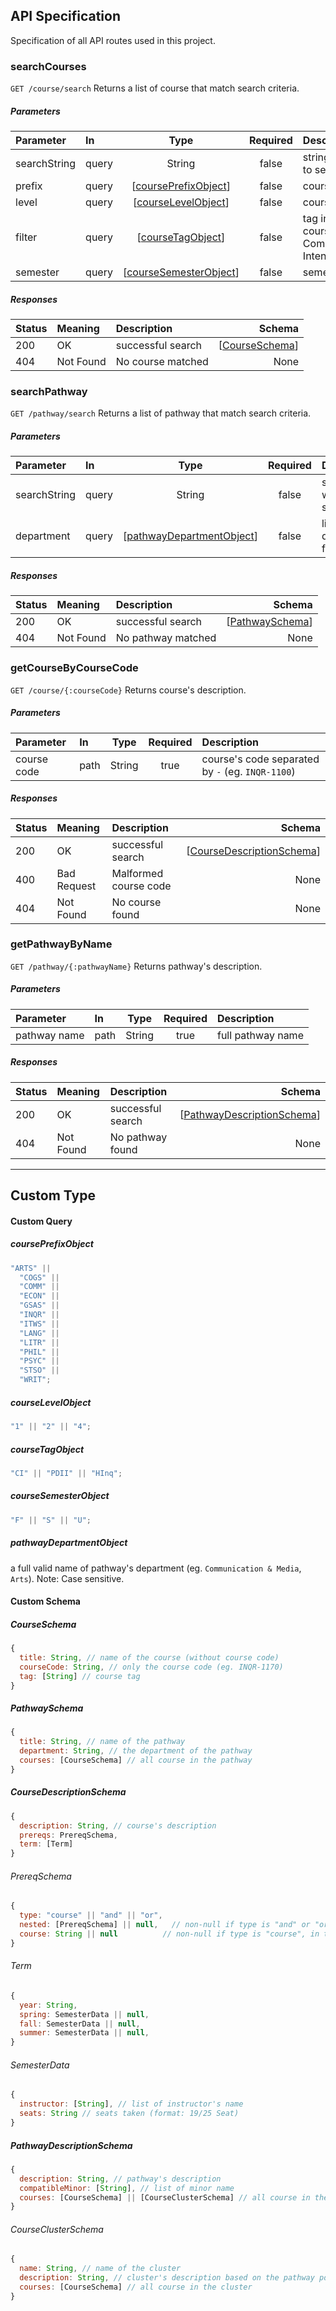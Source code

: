 ## API Specification

Specification of all API routes used in this project.

### searchCourses

`GET /course/search`
Returns a list of course that match search criteria.

##### Parameters

| Parameter    | In    |                      Type                       | Required | Description                                          |
| :----------- | :---- | :---------------------------------------------: | :------: | :--------------------------------------------------- |
| searchString | query |                     String                      |  false   | string you want to search                            |
| prefix       | query |   [[coursePrefixObject](#courseprefixobject)]   |  false   | course prefix                                        |
| level        | query |    [[courseLevelObject](#courselevelobject)]    |  false   | course level                                         |
| filter       | query |      [[courseTagObject](#coursetagobject)]      |  false   | tag included in course (eg. Communication Intensive) |
| semester     | query | [[courseSemesterObject](#coursesemesterobject)] |  false   | semester filter                                      |

##### Responses

| Status | Meaning   | Description       |                          Schema |
| :----- | :-------- | :---------------- | ------------------------------: |
| 200    | OK        | successful search | [[CourseSchema](#courseschema)] |
| 404    | Not Found | No course matched |                            None |

### searchPathway

`GET /pathway/search`
Returns a list of pathway that match search criteria.

##### Parameters

| Parameter    | In    |                         Type                          | Required | Description               |
| :----------- | :---- | :---------------------------------------------------: | :------: | :------------------------ |
| searchString | query |                        String                         |  false   | string you want to search |
| department   | query | [[pathwayDepartmentObject](#pathwaydepartmentobject)] |  false   | list of department filter |

##### Responses

| Status | Meaning   | Description        |                            Schema |
| :----- | :-------- | :----------------- | --------------------------------: |
| 200    | OK        | successful search  | [[PathwaySchema](#pathwayschema)] |
| 404    | Not Found | No pathway matched |                              None |

### getCourseByCourseCode

`GET /course/{:courseCode}`
Returns course's description.

##### Parameters

| Parameter   | In   |  Type  | Required | Description                                      |
| :---------- | :--- | :----: | :------: | :----------------------------------------------- |
| course code | path | String |   true   | course's code separated by `-` (eg. `INQR-1100`) |

##### Responses

| Status | Meaning     | Description           |                                                Schema |
| :----- | :---------- | :-------------------- | ----------------------------------------------------: |
| 200    | OK          | successful search     | [[CourseDescriptionSchema](#coursedescriptionschema)] |
| 400    | Bad Request | Malformed course code |                                                  None |
| 404    | Not Found   | No course found       |                                                  None |

### getPathwayByName

`GET /pathway/{:pathwayName}`
Returns pathway's description.

##### Parameters

| Parameter    | In   |  Type  | Required | Description       |
| :----------- | :--- | :----: | :------: | :---------------- |
| pathway name | path | String |   true   | full pathway name |

##### Responses

| Status | Meaning   | Description       |                                                  Schema |
| :----- | :-------- | :---------------- | ------------------------------------------------------: |
| 200    | OK        | successful search | [[PathwayDescriptionSchema](#pathwaydescriptionschema)] |
| 404    | Not Found | No pathway found  |                                                    None |

---

## Custom Type

#### Custom Query

##### coursePrefixObject

```js
"ARTS" ||
  "COGS" ||
  "COMM" ||
  "ECON" ||
  "GSAS" ||
  "INQR" ||
  "ITWS" ||
  "LANG" ||
  "LITR" ||
  "PHIL" ||
  "PSYC" ||
  "STSO" ||
  "WRIT";
```

##### courseLevelObject

```js
"1" || "2" || "4";
```

##### courseTagObject

```js
"CI" || "PDII" || "HInq";
```

##### courseSemesterObject

```js
"F" || "S" || "U";
```

##### pathwayDepartmentObject

a full valid name of pathway's department (eg. `Communication & Media`, `Arts`).
Note: Case sensitive.

#### Custom Schema

##### CourseSchema

```js
{
  title: String, // name of the course (without course code)
  courseCode: String, // only the course code (eg. INQR-1170)
  tag: [String] // course tag
}
```

##### PathwaySchema

```js
{
  title: String, // name of the pathway
  department: String, // the department of the pathway
  courses: [CourseSchema] // all course in the pathway
}
```

##### CourseDescriptionSchema

```js
{
  description: String, // course's description
  prereqs: PrereqSchema,
  term: [Term]
}
```

###### PrereqSchema

```js
{
  type: "course" || "and" || "or",
  nested: [PrereqSchema] || null,   // non-null if type is "and" or "or"
  course: String || null          // non-null if type is "course", in the format "[prefix] [code]", e.g. "COGS 4960"
}
```

###### Term

```js
{
  year: String,
  spring: SemesterData || null,
  fall: SemesterData || null,
  summer: SemesterData || null,
}
```

###### SemesterData

```js
{
  instructor: [String], // list of instructor's name
  seats: String // seats taken (format: 19/25 Seat)
}
```

##### PathwayDescriptionSchema

```js
{
  description: String, // pathway's description
  compatibleMinor: [String], // list of minor name
  courses: [CourseSchema] || [CourseClusterSchema] // all course in the pathway or if the pathway have multiple cluster
}
```

###### CourseClusterSchema

```js
{
  name: String, // name of the cluster
  description: String, // cluster's description based on the pathway pdf
  courses: [CourseSchema] // all course in the cluster
}
```
